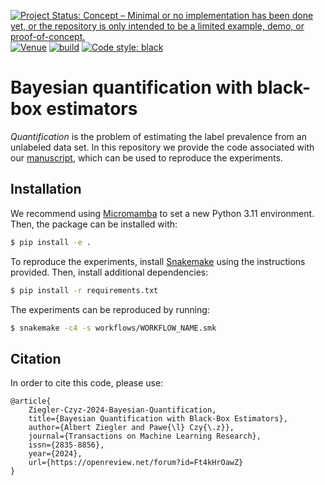 [![Project Status: Concept – Minimal or no implementation has been done yet, or the repository is only intended to be a limited example, demo, or proof-of-concept.](https://www.repostatus.org/badges/latest/concept.svg)](https://www.repostatus.org/#concept)
[![Venue](https://img.shields.io/badge/venue-TMLR_2024-darkblue)](https://openreview.net/forum?id=Ft4kHrOawZ)
[![build](https://github.com/pawel-czyz/labelshift/actions/workflows/build.yml/badge.svg)](https://github.com/pawel-czyz/labelshift/actions/workflows/build.yml)
[![Code style: black](https://img.shields.io/badge/code%20style-black-000000.svg)](https://github.com/psf/black)

# Bayesian quantification with black-box estimators

*Quantification* is the problem of estimating the label prevalence from an unlabeled data set. In this repository we provide the code associated with our [manuscript](https://openreview.net/forum?id=Ft4kHrOawZ), which can be used to reproduce the experiments.

## Installation

We recommend using [Micromamba](https://mamba.readthedocs.io/en/latest/user_guide/micromamba.html) to set a new Python 3.11 environment.
Then, the package can be installed with:

```bash
$ pip install -e .
```

To reproduce the experiments, install [Snakemake](https://snakemake.readthedocs.io/en/stable/) using the instructions provided. Then, install additional dependencies:

```bash
$ pip install -r requirements.txt
```

The experiments can be reproduced by running:

```bash
$ snakemake -c4 -s workflows/WORKFLOW_NAME.smk
```


## Citation

In order to cite this code, please use:

```
@article{
    Ziegler-Czyz-2024-Bayesian-Quantification,
    title={Bayesian Quantification with Black-Box Estimators},
    author={Albert Ziegler and Pawe{\l} Czy{\.z}},
    journal={Transactions on Machine Learning Research},
    issn={2835-8856},
    year={2024},
    url={https://openreview.net/forum?id=Ft4kHrOawZ}
}
```

